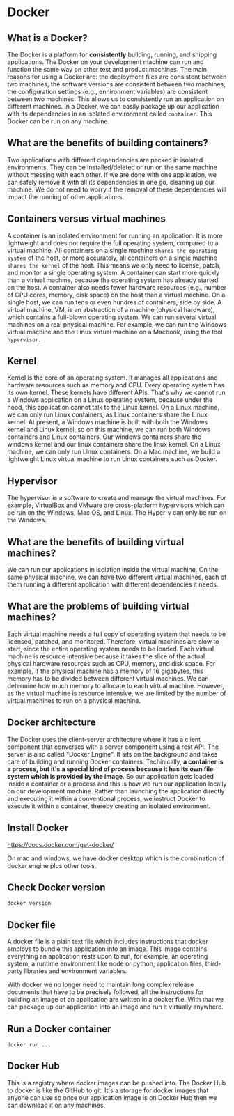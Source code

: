 # Docker
## What is a Docker?
The Docker is a platform for **consistently** building, running, and shipping applications. The Docker on your development machine can run and function the same way on other test and product machines. The main reasons for using a Docker are: the deployment files are consistent between two machines; the software versions are consistent between two machines; the configuration settings (e.g., ennironment variables) are consistent between two machines. This allows us to consistently run an application on different machines. In a Docker, we can easily package up our application with its dependencies in an isolated environment called `container`. This Docker can be run on any machine. 

## What are the benefits of building containers?
Two applications with different dependencies are packed in isolated environments. They can be installed/deleted or run on the same machine without messing with each other. If we are done with one application, we can safely remove it with all its dependencies in one go, cleaning up our machine. We do not need to worry if the removal of these dependencies will impact the running of other applications. 

## Containers versus virtual machines
A container is an isolated environment for running an application. It is more lightweight and does not require the full operating system, compared to a virtual machine. All containers on a single machine `shares the operating system` of the host, or more accurately, all containers on a single machine `shares the kernel` of the host. This means we only need to license, patch, and monitor a single operating system. A container can start more quickly than a virtual machine, because the operating system has already started on the host. A container also needs fewer hardware resources (e.g., number of CPU cores, memory, disk space) on the host than a virtual machine. On a single host, we can run tens or even hundres of containers, side by side. A virtual machine, VM, is an abstraction of a machine (physical hardware), which contains a full-blown operating system. We can run several virtual machines on a real physical machine. For example, we can run the Windows virtual machine and the Linux virtual machine on a Macbook, using the tool `hypervisor`. 

## Kernel
Kernel is the core of an operating system. It manages all applications and hardware resources such as memory and CPU. Every operating system has its own kernel. These kernels have different APIs. That's why we cannot run a Windows application on a Linux operating system, because under the hood, this application cannot talk to the Linux kernel. On a Linux machine, we can only run Linux containers, as Linux containers share the Linux kernel. At present, a Windows machine is built with both the Windows kernel and Linux kernel, so on this machine, we can run both Windows containers and Linux containers. Our windows containers share the windows kernel and our linux containers share the linux kernel. On a Linux machine, we can only run Linux containers. On a Mac machine, we build a lightweight Linux virtual machine to run Linux containers such as Docker. 

## Hypervisor
The hypervisor is a software to create and manage the virtual machines. For example, VirtualBox and VMware are cross-platform hypervisors which can be run on the Windows, Mac OS, and Linux. The Hyper-v can only be run on the Windows. 

## What are the benefits of building virtual machines?
We can run our applications in isolation inside the virtual machine. On the same physical machine, we can have two different virtual machines, each of them running a different application with different dependencies it needs. 

## What are the problems of building virtual machines?
Each virtual machine needs a full copy of operating system that needs to be licensed, patched, and monitored. Therefore, virtual machines are slow to start, since the entire operating system needs to be loaded. Each virtual machine is resource intensive because it takes the slice of the actual physical  hardware resources such as CPU, memory, and disk space. For example, if the physical machine has a memory of 16 gigabytes, this memory has to be divided between different virtual machines. We can determine how much memory to allocate to each virtual machine. However, as the virtual machine is resource intensive, we are limited by the number of virtual machines to run on a physical machine.

## Docker architecture
The Docker uses the client-server architecture where it has a client component that converses with a server component using a rest API. The server is also called "Docker Engine". It sits on the background and takes care of building and running Docker containers. Techinically, **a container is a process, but it's a special kind of process because it has its own file system which is provided by the image**. So our application gets loaded inside a container or a process and this is how we run our application locally on our development machine. Rather than launching the application directly and executing it within a conventional process, we instruct Docker to execute it within a container, thereby creating an isolated environment.

## Install Docker
https://docs.docker.com/get-docker/

On mac and windows, we have docker desktop which is the combination of docker engine plus other tools. 

## Check Docker version
`docker version`

## Docker file
A docker file is a plain text file which includes instructions that docker employs to bundle this application into an image. This image contains everything an application rests upon to run, for example, an operating system, a runtime environment like node or python, application files, third-party libraries and environment variables. 

With docker we no longer need to maintain long complex release documents that have to be precisely followed, all the instructions for building an image of an application are written in a docker file. With that we can package up our application into an image and run it virtually anywhere. 

## Run a Docker container
`docker run ...`

## Docker Hub
This is a registry where docker images can be pushed into. The Docker Hub to docker is like the GitHub to git. It's a storage for docker images that anyone can use so once our application image is on Docker Hub then we can download it on any machines. 
